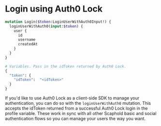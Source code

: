 # Login using Auth0 Lock

```graphql
mutation Login($token:LoginUserWithAuth0Input!) {
  loginUserWithAuth0(input:$token) {
    user {
      id
      username
      createdAt
    }
  }
}

# Variables. Pass in the idToken returned by Auth0 Lock.
{
  "token": {
    "idToken":  "<idToken>"
  }
}
```

If you'd like to use Auth0 Lock as a client-side SDK to manage your authentication, you can do so with the `loginUserWithAuth0` mutation. This accepts the idToken returned
from a successful Auth0 Lock login in the profile variable. These work in sync with all other Scaphold basic and social authentication flows so you can manage your users the way you want.
